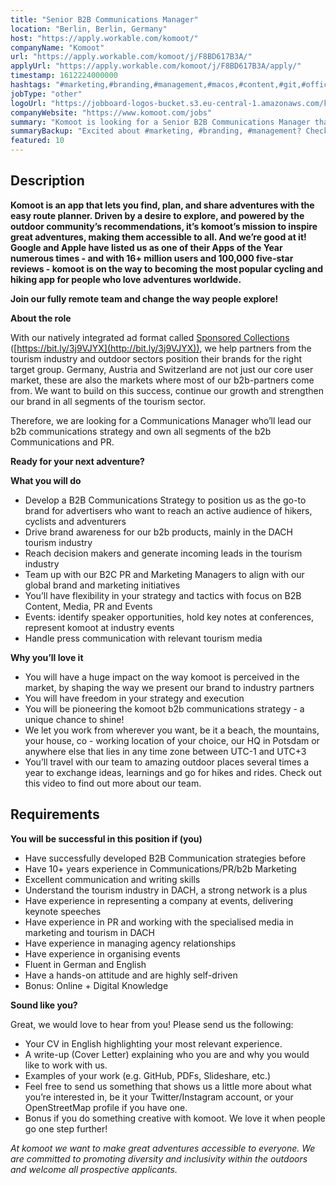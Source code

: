 ```yaml
---
title: "Senior B2B Communications Manager"
location: "Berlin, Berlin, Germany"
host: "https://apply.workable.com/komoot/"
companyName: "Komoot"
url: "https://apply.workable.com/komoot/j/F8BD617B3A/"
applyUrl: "https://apply.workable.com/komoot/j/F8BD617B3A/apply/"
timestamp: 1612224000000
hashtags: "#marketing,#branding,#management,#macos,#content,#git,#office,#German,#English"
jobType: "other"
logoUrl: "https://jobboard-logos-bucket.s3.eu-central-1.amazonaws.com/komoot"
companyWebsite: "https://www.komoot.com/jobs"
summary: "Komoot is looking for a Senior B2B Communications Manager that has 10+ years experience in Communications/PR/b2b Marketing."
summaryBackup: "Excited about #marketing, #branding, #management? Check out this job post!"
featured: 10
---
```


## Description

**Komoot is an app that lets you find, plan, and share adventures with the easy route planner. Driven by a desire to explore, and powered by the outdoor community’s recommendations, it’s komoot’s mission to inspire great adventures, making them accessible to all. And we’re good at it! Google and Apple have listed us as one of their Apps of the Year numerous times - and with 16+ million users and 100,000 five-star reviews - komoot is on the way to becoming the most popular cycling and hiking app for people who love adventures worldwide.**

**Join our fully remote team and change the way people explore!**

**About the role**

With our natively integrated ad format called [Sponsored Collections](http://bit.ly/3j9VJYX) ([https://bit.ly/3j9VJYX](http://bit.ly/3j9VJYX)), we help partners from the tourism industry and outdoor sectors position their brands for the right target group. Germany, Austria and Switzerland are not just our core user market, these are also the markets where most of our b2b-partners come from. We want to build on this success, continue our growth and strengthen our brand in all segments of the tourism sector.

Therefore, we are looking for a Communications Manager who’ll lead our b2b communications strategy and own all segments of the b2b Communications and PR.

**Ready for your next adventure?**

**What you will do**

*   Develop a B2B Communications Strategy to position us as the go-to brand for advertisers who want to reach an active audience of hikers, cyclists and adventurers
*   Drive brand awareness for our b2b products, mainly in the DACH tourism industry
*   Reach decision makers and generate incoming leads in the tourism industry
*   Team up with our B2C PR and Marketing Managers to align with our global brand and marketing initiatives
*   You’ll have flexibility in your strategy and tactics with focus on B2B Content, Media, PR and Events
*   Events: identify speaker opportunities, hold key notes at conferences, represent komoot at industry events
*   Handle press communication with relevant tourism media

**Why you’ll love it**

*   You will have a huge impact on the way komoot is perceived in the market, by shaping the way we present our brand to industry partners
*   You will have freedom in your strategy and execution
*   You will be pioneering the komoot b2b communications strategy - a unique chance to shine!
*   We let you work from wherever you want, be it a beach, the mountains, your house, co - working location of your choice, our HQ in Potsdam or anywhere else that lies in any time zone between UTC-1 and UTC+3
*   You’ll travel with our team to amazing outdoor places several times a year to exchange ideas, learnings and go for hikes and rides. Check out this video to find out more about our team.

## Requirements

**You will be successful in this position if (you)**

*   Have successfully developed B2B Communication strategies before
*   Have 10+ years experience in Communications/PR/b2b Marketing
*   Excellent communication and writing skills
*   Understand the tourism industry in DACH, a strong network is a plus
*   Have experience in representing a company at events, delivering keynote speeches
*   Have experience in PR and working with the specialised media in marketing and tourism in DACH
*   Have experience in managing agency relationships
*   Have experience in organising events
*   Fluent in German and English
*   Have a hands-on attitude and are highly self-driven
*   Bonus: Online + Digital Knowledge

**Sound like you?**

Great, we would love to hear from you! Please send us the following:

*   Your CV in English highlighting your most relevant experience.
*   A write-up (Cover Letter) explaining who you are and why you would like to work with us.
*   Examples of your work (e.g. GitHub, PDFs, Slideshare, etc.)
*   Feel free to send us something that shows us a little more about what you’re interested in, be it your Twitter/Instagram account, or your OpenStreetMap profile if you have one.
*   Bonus if you do something creative with komoot. We love it when people go one step further!

_At komoot we want to make great adventures accessible to everyone. We are committed to promoting diversity and inclusivity within the outdoors and welcome all prospective applicants._
